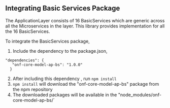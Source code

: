 ## Integrating Basic Services Package

The ApplicationLayer consists of 16 BasicServices which are generic across all the Microservices in the layer.
This library provides implementation for all the 16 BasicServices.

To integrate the BasicServices package,

1.	Include the dependency to the package.json, 
```
"dependencies": {    
   "onf-core-model-ap-bs": "1.0.0"
  }
```
2.	After including this dependency , run `npm install` 
3. `npm install` will download the "onf-core-model-ap-bs" package from the npm repository
4. The downloaded packages will be available in the "node_modules/onf-core-model-ap-bs/`

 
